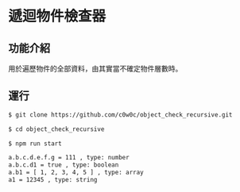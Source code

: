 # 遞迴物件檢查器

## 功能介紹

用於遍歷物件的全部資料，由其實當不確定物件層數時。

## 運行

```bash
$ git clone https://github.com/c0w0c/object_check_recursive.git

$ cd object_check_recursive

$ npm run start 

a.b.c.d.e.f.g = 111 , type: number
a.b.c.d1 = true , type: boolean
a.b1 = [ 1, 2, 3, 4, 5 ] , type: array
a1 = 12345 , type: string
```
